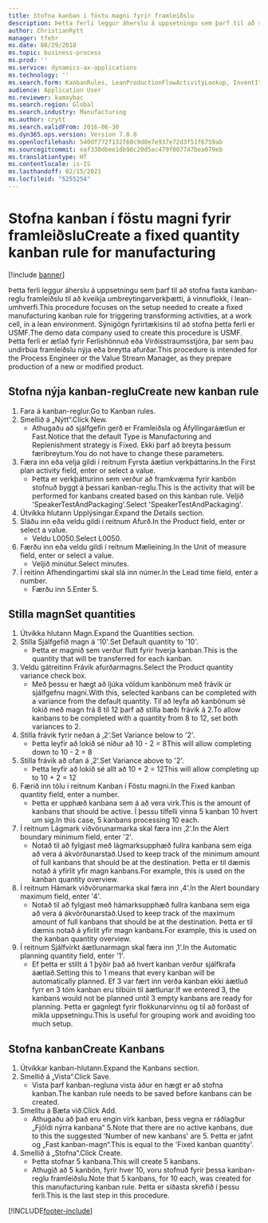 ```yaml
---
title: Stofna kanban í föstu magni fyrir framleiðslu
description: Þetta ferli leggur áherslu á uppsetningu sem þarf til að stofna fasta kanban-reglu framleiðslu til að kveikja umbreytingarverkþætti, á vinnuflokk, í lean-umhverfi.
author: ChristianRytt
manager: tfehr
ms.date: 08/29/2018
ms.topic: business-process
ms.prod: ''
ms.service: dynamics-ax-applications
ms.technology: ''
ms.search.form: KanbanRules, LeanProductionFlowActivityLookup, InventItemIdLookupSimple, UnitOfMeasureLookup, KanbanCreate
audience: Application User
ms.reviewer: kamaybac
ms.search.region: Global
ms.search.industry: Manufacturing
ms.author: crytt
ms.search.validFrom: 2016-06-30
ms.dyn365.ops.version: Version 7.0.0
ms.openlocfilehash: 540df772f132f60c9d8e7e937e72d3f51f6759ab
ms.sourcegitcommit: eaf330dbee1db96c20d5ac479f007747bea079eb
ms.translationtype: HT
ms.contentlocale: is-IS
ms.lasthandoff: 02/15/2021
ms.locfileid: "5255254"
---
```

# <a name="create-a-fixed-quantity-kanban-rule-for-manufacturing"></a><span data-ttu-id="0e7f8-103">Stofna kanban í föstu magni fyrir framleiðslu</span><span class="sxs-lookup"><span data-stu-id="0e7f8-103">Create a fixed quantity kanban rule for manufacturing</span></span>

[!include [banner](../../includes/banner.md)]

<span data-ttu-id="0e7f8-104">Þetta ferli leggur áherslu á uppsetningu sem þarf til að stofna fasta kanban-reglu framleiðslu til að kveikja umbreytingarverkþætti, á vinnuflokk, í lean-umhverfi.</span><span class="sxs-lookup"><span data-stu-id="0e7f8-104">This procedure focuses on the setup needed to create a fixed manufacturing kanban rule for triggering transforming activities, at a work cell, in a lean environment.</span></span> <span data-ttu-id="0e7f8-105">Sýnigögn fyrirtækisins til að stofna þetta ferli er USMF.</span><span class="sxs-lookup"><span data-stu-id="0e7f8-105">The demo data company used to create this procedure is USMF.</span></span> <span data-ttu-id="0e7f8-106">Þetta ferli er ætlað fyrir Ferlishönnuð eða Virðisstraumsstjóra, þar sem þau undirbúa framleiðslu nýja eða breytta afurðar.</span><span class="sxs-lookup"><span data-stu-id="0e7f8-106">This procedure is intended for the Process Engineer or the Value Stream Manager, as they prepare production of a new or modified product.</span></span>


## <a name="create-new-kanban-rule"></a><span data-ttu-id="0e7f8-107">Stofna nýja kanban-reglu</span><span class="sxs-lookup"><span data-stu-id="0e7f8-107">Create new kanban rule</span></span>
1. <span data-ttu-id="0e7f8-108">Fara á kanban-reglur.</span><span class="sxs-lookup"><span data-stu-id="0e7f8-108">Go to Kanban rules.</span></span>
2. <span data-ttu-id="0e7f8-109">Smellið á „Nýtt“.</span><span class="sxs-lookup"><span data-stu-id="0e7f8-109">Click New.</span></span>
    * <span data-ttu-id="0e7f8-110">Athugaðu að sjálfgefin gerð er Framleiðsla og Áfyllingaráætlun er Fast.</span><span class="sxs-lookup"><span data-stu-id="0e7f8-110">Notice that the default Type is Manufacturing and Replenishment strategy is Fixed.</span></span> <span data-ttu-id="0e7f8-111">Ekki þarf að breyta þessum færibreytum.</span><span class="sxs-lookup"><span data-stu-id="0e7f8-111">You do not have to change these parameters.</span></span>  
3. <span data-ttu-id="0e7f8-112">Færa inn eða velja gildi í reitnum Fyrsta áætlun verkþáttarins.</span><span class="sxs-lookup"><span data-stu-id="0e7f8-112">In the First plan activity field, enter or select a value.</span></span>
    * <span data-ttu-id="0e7f8-113">Þetta er verkþátturinn sem verður að framkvæma fyrir kanbön stofnuð byggt á þessari kanban-reglu.</span><span class="sxs-lookup"><span data-stu-id="0e7f8-113">This is the activity that will be performed for kanbans created based on this kanban rule.</span></span>  <span data-ttu-id="0e7f8-114">Veljið 'SpeakerTestAndPackaging'.</span><span class="sxs-lookup"><span data-stu-id="0e7f8-114">Select 'SpeakerTestAndPackaging'.</span></span>  
4. <span data-ttu-id="0e7f8-115">Útvíkka hlutann Upplýsingar.</span><span class="sxs-lookup"><span data-stu-id="0e7f8-115">Expand the Details section.</span></span>
5. <span data-ttu-id="0e7f8-116">Sláðu inn eða veldu gildi í reitnum Afurð.</span><span class="sxs-lookup"><span data-stu-id="0e7f8-116">In the Product field, enter or select a value.</span></span>
    * <span data-ttu-id="0e7f8-117">Veldu L0050.</span><span class="sxs-lookup"><span data-stu-id="0e7f8-117">Select L0050.</span></span>  
6. <span data-ttu-id="0e7f8-118">Færðu inn eða veldu gildi í reitnum Mælieining.</span><span class="sxs-lookup"><span data-stu-id="0e7f8-118">In the Unit of measure field, enter or select a value.</span></span>
    * <span data-ttu-id="0e7f8-119">Veljið mínútur.</span><span class="sxs-lookup"><span data-stu-id="0e7f8-119">Select minutes.</span></span>  
7. <span data-ttu-id="0e7f8-120">Í reitinn Afhendingartími skal slá inn númer.</span><span class="sxs-lookup"><span data-stu-id="0e7f8-120">In the Lead time field, enter a number.</span></span>
    * <span data-ttu-id="0e7f8-121">Færðu inn 5.</span><span class="sxs-lookup"><span data-stu-id="0e7f8-121">Enter 5.</span></span>  

## <a name="set-quantities"></a><span data-ttu-id="0e7f8-122">Stilla magn</span><span class="sxs-lookup"><span data-stu-id="0e7f8-122">Set quantities</span></span>
1. <span data-ttu-id="0e7f8-123">Útvíkka hlutann Magn.</span><span class="sxs-lookup"><span data-stu-id="0e7f8-123">Expand the Quantities section.</span></span>
2. <span data-ttu-id="0e7f8-124">Stilla Sjálfgefið magn á '10'.</span><span class="sxs-lookup"><span data-stu-id="0e7f8-124">Set Default quantity to '10'.</span></span>
    * <span data-ttu-id="0e7f8-125">Þetta er magnið sem verður flutt fyrir hverja kanban.</span><span class="sxs-lookup"><span data-stu-id="0e7f8-125">This is the quantity that will be transferred for each kanban.</span></span>  
3. <span data-ttu-id="0e7f8-126">Veldu gátreitinn Frávik afurðarmagns.</span><span class="sxs-lookup"><span data-stu-id="0e7f8-126">Select the Product quantity variance check box.</span></span>
    * <span data-ttu-id="0e7f8-127">Með þessu er hægt að ljúka völdum kanbönum með frávik úr sjálfgefnu magni.</span><span class="sxs-lookup"><span data-stu-id="0e7f8-127">With this, selected kanbans can be completed with a variance from the default quantity.</span></span>  <span data-ttu-id="0e7f8-128">Til að leyfa að kanbönum sé lokið með magn frá 8 til 12 þarf að stilla bæði frávik á 2.</span><span class="sxs-lookup"><span data-stu-id="0e7f8-128">To allow kanbans to be completed with a quantity from 8 to 12, set both variances to 2.</span></span>  
4. <span data-ttu-id="0e7f8-129">Stilla frávik fyrir neðan á ‚2‘.</span><span class="sxs-lookup"><span data-stu-id="0e7f8-129">Set Variance below to '2'.</span></span>
    * <span data-ttu-id="0e7f8-130">Þetta leyfir að lokið sé niður að 10 - 2 = 8</span><span class="sxs-lookup"><span data-stu-id="0e7f8-130">This will allow completing down to 10 - 2 = 8</span></span>  
5. <span data-ttu-id="0e7f8-131">Stilla frávik að ofan á ‚2‘.</span><span class="sxs-lookup"><span data-stu-id="0e7f8-131">Set Variance above to '2'.</span></span>
    * <span data-ttu-id="0e7f8-132">Þetta leyfir að lokið sé allt að 10 + 2 = 12</span><span class="sxs-lookup"><span data-stu-id="0e7f8-132">This will allow completing up to 10 + 2 = 12</span></span>  
6. <span data-ttu-id="0e7f8-133">Færið inn tölu í reitnum Kanban í Föstu magni.</span><span class="sxs-lookup"><span data-stu-id="0e7f8-133">In the Fixed kanban quantity field, enter a number.</span></span>
    * <span data-ttu-id="0e7f8-134">Þetta er upphæð kanbana sem á að vera virk.</span><span class="sxs-lookup"><span data-stu-id="0e7f8-134">This is the amount of kanbans that should be active.</span></span> <span data-ttu-id="0e7f8-135">Í þessu tilfelli vinna 5 kanban 10 hvert um sig.</span><span class="sxs-lookup"><span data-stu-id="0e7f8-135">In this case, 5 kanbans processing 10 each.</span></span>  
7. <span data-ttu-id="0e7f8-136">Í reitnum Lágmark viðvörunarmarka skal færa inn ‚2‘.</span><span class="sxs-lookup"><span data-stu-id="0e7f8-136">In the Alert boundary minimum field, enter '2'.</span></span>
    * <span data-ttu-id="0e7f8-137">Notað til að fylgjast með lágmarksupphæð fullra kanbana sem eiga að vera á ákvörðunarstað.</span><span class="sxs-lookup"><span data-stu-id="0e7f8-137">Used to keep track of the minimum amount of full kanbans that should be at the destination.</span></span> <span data-ttu-id="0e7f8-138">Þetta er til dæmis notað á yfirlit yfir magn kanbans.</span><span class="sxs-lookup"><span data-stu-id="0e7f8-138">For example, this is used on the kanban quantity overview.</span></span>  
8. <span data-ttu-id="0e7f8-139">Í reitnum Hámark viðvörunarmarka skal færa inn ‚4‘.</span><span class="sxs-lookup"><span data-stu-id="0e7f8-139">In the Alert boundary maximum field, enter '4'.</span></span>
    * <span data-ttu-id="0e7f8-140">Notað til að fylgjast með hámarksupphæð fullra kanbana sem eiga að vera á ákvörðunarstað.</span><span class="sxs-lookup"><span data-stu-id="0e7f8-140">Used to keep track of the maximum amount of full kanbans that should be at the destination.</span></span> <span data-ttu-id="0e7f8-141">Þetta er til dæmis notað á yfirlit yfir magn kanbans.</span><span class="sxs-lookup"><span data-stu-id="0e7f8-141">For example, this is used on the kanban quantity overview.</span></span>  
9. <span data-ttu-id="0e7f8-142">Í reitnum Sjálfvirkt áætlunarmagn skal færa inn ‚1‘.</span><span class="sxs-lookup"><span data-stu-id="0e7f8-142">In the Automatic planning quantity field, enter '1'.</span></span>
    * <span data-ttu-id="0e7f8-143">Ef þetta er stillt á 1 þýðir það að hvert kanban verður sjálfkrafa áætlað.</span><span class="sxs-lookup"><span data-stu-id="0e7f8-143">Setting this to 1 means that every kanban will be automatically planned.</span></span>   <span data-ttu-id="0e7f8-144">Ef 3 var fært inn verða kanban ekki áætluð fyrr en 3 tóm kanban eru tilbúin til áætlunar.</span><span class="sxs-lookup"><span data-stu-id="0e7f8-144">If we entered 3, the kanbans would not be planned until 3 empty kanbans are ready for planning.</span></span> <span data-ttu-id="0e7f8-145">Þetta er gagnlegt fyrir flokkunarvinnu og til að forðast of mikla uppsetningu.</span><span class="sxs-lookup"><span data-stu-id="0e7f8-145">This is useful for grouping work and avoiding too much setup.</span></span>  

## <a name="create-kanbans"></a><span data-ttu-id="0e7f8-146">Stofna kanban</span><span class="sxs-lookup"><span data-stu-id="0e7f8-146">Create Kanbans</span></span>
1. <span data-ttu-id="0e7f8-147">Útvíkkar kanban-hlutann.</span><span class="sxs-lookup"><span data-stu-id="0e7f8-147">Expand the Kanbans section.</span></span>
2. <span data-ttu-id="0e7f8-148">Smellið á „Vista“.</span><span class="sxs-lookup"><span data-stu-id="0e7f8-148">Click Save.</span></span>
    * <span data-ttu-id="0e7f8-149">Vista þarf kanban-regluna vista áður en hægt er að stofna kanban.</span><span class="sxs-lookup"><span data-stu-id="0e7f8-149">The kanban rule needs to be saved before kanbans can be created.</span></span>  
3. <span data-ttu-id="0e7f8-150">Smelltu á Bæta við.</span><span class="sxs-lookup"><span data-stu-id="0e7f8-150">Click Add.</span></span>
    * <span data-ttu-id="0e7f8-151">Athugaðu að það eru engin virk kanban, þess vegna er ráðlagður „Fjöldi nýrra kanbana“ 5.</span><span class="sxs-lookup"><span data-stu-id="0e7f8-151">Note that there are no active kanbans, due to this the suggested 'Number of new kanbans' are 5.</span></span> <span data-ttu-id="0e7f8-152">Þetta er jafnt og „Fast kanban-magn“.</span><span class="sxs-lookup"><span data-stu-id="0e7f8-152">This is equal to the 'Fixed kanban quantity'.</span></span>  
4. <span data-ttu-id="0e7f8-153">Smellið á „Stofna“.</span><span class="sxs-lookup"><span data-stu-id="0e7f8-153">Click Create.</span></span>
    * <span data-ttu-id="0e7f8-154">Þetta stofnar 5 kanbana.</span><span class="sxs-lookup"><span data-stu-id="0e7f8-154">This will create 5 kanbans.</span></span>  
    * <span data-ttu-id="0e7f8-155">Athugið að 5 kanbön, fyrir hver 10, voru stofnuð fyrir þessa kanban-reglu framleiðslu.</span><span class="sxs-lookup"><span data-stu-id="0e7f8-155">Note that 5 kanbans, for 10 each, was created for this manufacturing kanban rule.</span></span> <span data-ttu-id="0e7f8-156">Þetta er síðasta skrefið í þessu ferli.</span><span class="sxs-lookup"><span data-stu-id="0e7f8-156">This is the last step in this procedure.</span></span>  



[!INCLUDE[footer-include](../../../includes/footer-banner.md)]